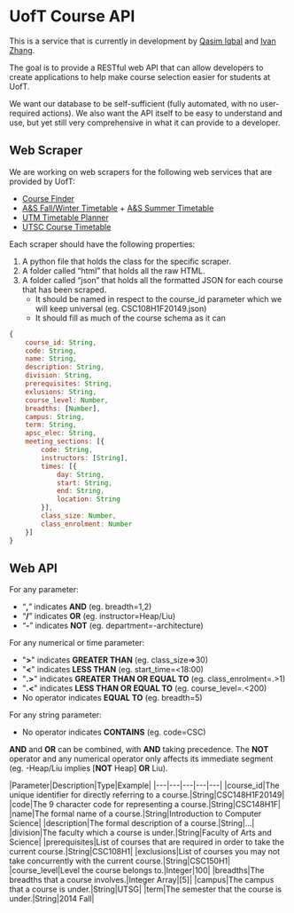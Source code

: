 UofT Course API
==============
This is a service that is currently in development by [Qasim Iqbal](https://github.com/Qasim) and [Ivan Zhang](https://github.com/ivanzhangsolutions).

The goal is to provide a RESTful web API that can allow developers to create applications to help make course selection easier for students at UofT.

We want our database to be self-sufficient (fully automated, with no user-required actions). We also want the API itself to be easy to understand and use, but yet still very comprehensive in what it can provide to a developer.

Web Scraper
---------------
We are working on web scrapers for the following web services that are provided by UofT:

 - [Course Finder](http://coursefinder.utoronto.ca/)
 - [A&S Fall/Winter Timetable](http://www.artsandscience.utoronto.ca/ofr/timetable/winter/sponsors.htm) + [A&S Summer Timetable](http://www.artsandscience.utoronto.ca/ofr/timetable/summer/sponsors.htm)
 - [UTM Timetable Planner](https://student.utm.utoronto.ca/timetable/)
 - [UTSC Course Timetable](http://www.utsc.utoronto.ca/~registrar/scheduling/timetable)

Each scraper should have the following properties:

 1. A python file that holds the class for the specific scraper.
 2. A folder called “html” that holds all the raw HTML.
 3. A folder called “json” that holds all the formatted JSON for each course that has been scraped.
	- It should be named in respect to the course_id parameter which we will keep universal (eg. CSC108H1F20149.json)
	- It should fill as much of the course schema as it can
```js
{
	course_id: String,
	code: String,
	name: String,
	description: String,
	division: String,
	prerequisites: String,
	exlusions: String,
	course_level: Number,
	breadths: [Number],
	campus: String,
	term: String,
	apsc_elec: String,
	meeting_sections: [{
		code: String,
		instructors: [String],
		times: [{
			day: String,
			start: String,
			end: String,
			location: String
		}],
		class_size: Number,
		class_enrolment: Number
	}]
}
```

Web API
----------
For any parameter:
 - “**,**” indicates **AND** (eg. breadth=1,2)
 - “**/**” indicates **OR** (eg. instructor=Heap/Liu)
 - “**-**” indicates **NOT** (eg. department=-architecture)

For any numerical or time parameter:
 - "**>**" indicates **GREATER THAN** (eg. class_size=>30)
 - "**<**" indicates **LESS THAN** (eg. start_time=<18:00)
 - "**.>**" indicates **GREATER THAN OR EQUAL TO** (eg. class_enrolment=.>1)
 - "**.<**" indicates **LESS THAN OR EQUAL TO** (eg. course_level=.<200)
 - No operator indicates **EQUAL TO** (eg. breadth=5)

For any string parameter:
 - No operator indicates **CONTAINS** (eg. code=CSC)

**AND** and **OR** can be combined, with **AND** taking precedence. The **NOT** operator and any numerical operator only affects its immediate segment (eg. -Heap/Liu implies [**NOT** Heap] **OR** Liu).

|Parameter|Description|Type|Example|
|---|---|---|---|---|
|course_id|The unique identifier for directly referring to a course.|String|CSC148H1F20149|
|code|The 9 character code for representing a course.|String|CSC148H1F|
|name|The formal name of a course.|String|Introduction to Computer Science|
|description|The formal description of a course.|String|...|
|division|The faculty which a course is under.|String|Faculty of Arts and Science|
|prerequisites|List of courses that are required in order to take the current course.|String|CSC108H1|
|exclusions|List of courses you may not take concurrently with the current course.|String|CSC150H1|
|course_level|Level the course belongs to.|Integer|100|
|breadths|The breadths that a course involves.|Integer Array|[5]|
|campus|The campus that a course is under.|String|UTSG|
|term|The semester that the course is under.|String|2014 Fall|
